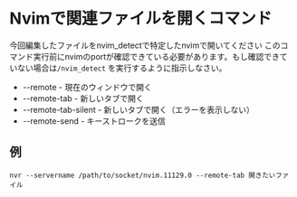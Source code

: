 # Nvimで関連ファイルを開くコマンド

今回編集したファイルをnvim_detectで特定したnvimで開いてください
このコマンド実行前にnvimのportが確認できている必要があります。もし確認できていない場合は`/nvim_detect` を実行するように指示しなさい。

- --remote - 現在のウィンドウで開く
- --remote-tab - 新しいタブで開く
- --remote-tab-silent - 新しいタブで開く（エラーを表示しない）
- --remote-send - キーストロークを送信

## 例
```
nvr --servername /path/to/socket/nvim.11129.0 --remote-tab 開きたいファイル
```
